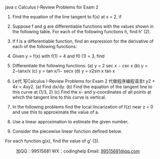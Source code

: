 java c
Calculus I-Review Problems for Exam 2 
1. Find the equation of the line tangent to f(x) at x = 2, if

2. Suppose f and g are differentiable functions with the values shown in the following table. For each of the following functions h, find h' (2).

3. If f is a differentiable function, find an expression for the derivative of each of the following functions:

4. Given y = f(x) with f(1) = 4 and f0 (1) = 3, find

5. Differentiate the following functions.
(a) y = 2 sec x − csc x
(b) y = 2−tanx/x
(c) y = tan x/1−   secx
(d) y = x2sin x tan x
6. Le代 写Calculus I-Review Problems for Exam 2
代做程序编程语言t y2 + 4x = 4xy2.
(a) Find dx/dy.
(b) Find the equation of the tangent line to this curve at (1/3, 2)
(c) Find the x- and y-coordinates of all points at which the tangent line to this curve is vertical.
7. In the following problems find the local lincarization of f(z) near z = 0 and use this to approximate the value of a.


8. Use a linear approximation to estimate the given number.


9. Consider the piecewise linear function defined below.

For each function g(x), find the value of g' (3).






         
加QQ：99515681  WX：codinghelp  Email: 99515681@qq.com
